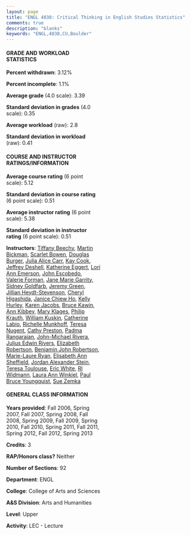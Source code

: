 ```yaml
---
layout: page
title: "ENGL 4038: Critical Thinking in English Studies Statistics"
comments: true
description: "blanks"
keywords: "ENGL,4038,CU,Boulder"
---
```

<head>
<script src="https://ajax.googleapis.com/ajax/libs/jquery/2.1.3/jquery.min.js"></script>
<script src="https://dl.dropboxusercontent.com/s/pc42nxpaw1ea4o9/highcharts.js?dl=0"></script>
<!-- <script src="../assets/js/highcharts.js"></script> -->
<style type="text/css">@font-face {
	font-family: "Bebas Neue";
	src: url(https://www.filehosting.org/file/details/544349/BebasNeue Regular.otf) format("opentype");
	}
	h1.Bebas { 
		font-family: "Bebas Neue", Verdana, Tahoma;
	}
</style>
</head>
<body>
	<div id="container" style="float: right; width: 45%; height: 88%; margin-left: 2.5%; margin-right: 2.5%;"></div>
	<script language="JavaScript">
		$(document).ready(function() {
		var chart = {type: 'column'};
		var title = {text: 'Grade Distribution'};
		var xAxis = {categories: ['A','B','C','D','F'],crosshair: true};
		var yAxis = {min: 0,title: {text: 'Percentage'}};
		var tooltip = {headerFormat: '<center><b><span style="font-size:20px">{point.key}</span></b></center>',
		               pointFormat: '<td style="padding:0"><b>{point.y:.1f}%</b></td>',
		               footerFormat: '</table>',shared: true,useHTML: true};
		var plotOptions = {column: {pointPadding: 0.0,borderWidth: 0}};  
		var credits = {enabled: false};var series= [{name: 'Percent',data: [55.75,34.5,6.95,0.39,2.4,]}];
		var json = {};
		json.chart = chart;
		json.title = title;
		json.tooltip = tooltip;
		json.xAxis = xAxis;
		json.yAxis = yAxis;  
		json.series = series;
		json.plotOptions = plotOptions;  
		json.credits = credits;
		$('#container').highcharts(json);
	});
	</script>
</body>
			   
#### GRADE AND WORKLOAD STATISTICS

**Percent withdrawn**: 3.12%

**Percent incomplete**: 1.1%

**Average grade** (4.0 scale): 3.39

**Standard deviation in grades** (4.0 scale): 0.35

**Average workload** (raw): 2.8

**Standard deviation in workload** (raw): 0.41

#### COURSE AND INSTRUCTOR RATINGS/INFORMATION

**Average course rating** (6 point scale): 5.12

**Standard deviation in course rating** (6 point scale): 0.51

**Average instructor rating** (6 point scale): 5.38

**Standard deviation in instructor rating** (6 point scale): 0.51

**Instructors**: <a href='../../instructors/Tiffany_Beechy'>Tiffany Beechy</a>, <a href='../../instructors/Martin_Bickman'>Martin Bickman</a>, <a href='../../instructors/Scarlet_Bowen'>Scarlet Bowen</a>, <a href='../../instructors/Douglas_Burger'>Douglas Burger</a>, <a href='../../instructors/Julia_Alice_Carr'>Julia Alice Carr</a>, <a href='../../instructors/Kay_Cook'>Kay Cook</a>, <a href='../../instructors/Jeffrey_Deshell'>Jeffrey Deshell</a>, <a href='../../instructors/Katherine_Eggert'>Katherine Eggert</a>, <a href='../../instructors/Lori_Ann_Emerson'>Lori Ann Emerson</a>, <a href='../../instructors/John_Escobedo'>John Escobedo</a>, <a href='../../instructors/Valerie_Forman'>Valerie Forman</a>, <a href='../../instructors/Jane_Marie_Garrity'>Jane Marie Garrity</a>, <a href='../../instructors/Sidney_Goldfarb'>Sidney Goldfarb</a>, <a href='../../instructors/Jeremy_Green'>Jeremy Green</a>, <a href='../../instructors/Jillian_Heydt-Stevenson'>Jillian Heydt-Stevenson</a>, <a href='../../instructors/Cheryl_Higashida'>Cheryl Higashida</a>, <a href='../../instructors/Janice_Chiew_Ho'>Janice Chiew Ho</a>, <a href='../../instructors/Kelly_Hurley'>Kelly Hurley</a>, <a href='../../instructors/Karen_Jacobs'>Karen Jacobs</a>, <a href='../../instructors/Bruce_Kawin'>Bruce Kawin</a>, <a href='../../instructors/Ann_Kibbey'>Ann Kibbey</a>, <a href='../../instructors/Mary_Klages'>Mary Klages</a>, <a href='../../instructors/Philip_Krauth'>Philip Krauth</a>, <a href='../../instructors/William_Kuskin'>William Kuskin</a>, <a href='../../instructors/Catherine_Labio'>Catherine Labio</a>, <a href='../../instructors/Richelle_Munkhoff'>Richelle Munkhoff</a>, <a href='../../instructors/Teresa_Nugent'>Teresa Nugent</a>, <a href='../../instructors/Cathy_Preston'>Cathy Preston</a>, <a href='../../instructors/Padma_Rangarajan'>Padma Rangarajan</a>, <a href='../../instructors/John-Michael_Rivera'>John-Michael Rivera</a>, <a href='../../instructors/Julius_Edwin_Rivers'>Julius Edwin Rivers</a>, <a href='../../instructors/Elizabeth_Robertson'>Elizabeth Robertson</a>, <a href='../../instructors/Benjamin_John_Robertson'>Benjamin John Robertson</a>, <a href='../../instructors/Marie-Laure_Ryan'>Marie-Laure Ryan</a>, <a href='../../instructors/Elisabeth_Ann_Sheffield'>Elisabeth Ann Sheffield</a>, <a href='../../instructors/Jordan_Alexander_Stein'>Jordan Alexander Stein</a>, <a href='../../instructors/Teresa_Toulouse'>Teresa Toulouse</a>, <a href='../../instructors/Eric_White'>Eric White</a>, <a href='../../instructors/Rl_Widmann'>Rl Widmann</a>, <a href='../../instructors/Laura_Ann_Winkiel'>Laura Ann Winkiel</a>, <a href='../../instructors/Paul_Bruce_Youngquist'>Paul Bruce Youngquist</a>, <a href='../../instructors/Sue_Zemka'>Sue Zemka</a>

#### GENERAL CLASS INFORMATION

**Years provided**: Fall 2006, Spring 2007, Fall 2007, Spring 2008, Fall 2008, Spring 2009, Fall 2009, Spring 2010, Fall 2010, Spring 2011, Fall 2011, Spring 2012, Fall 2012, Spring 2013

**Credits**: 3

**RAP/Honors class?** Neither

**Number of Sections**: 92

**Department**: ENGL

**College**: College of Arts and Sciences

**A&S Division**: Arts and Humanities

**Level**: Upper

**Activity**: LEC - Lecture

